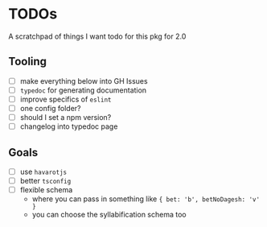 # TODOs

A scratchpad of things I want todo for this pkg for 2.0

## Tooling

- [ ] make everything below into GH Issues
- [ ] `typedoc` for generating documentation
- [ ] improve specifics of `eslint`
- [ ] one config folder?
- [ ] should I set a npm version?
- [ ] changelog into typedoc page

## Goals

- [ ] use `havarotjs`
- [ ] better `tsconfig`
- [ ] flexible schema
  - where you can pass in something like `{ bet: 'b', betNoDagesh: 'v' }`
  - you can choose the syllabification schema too
